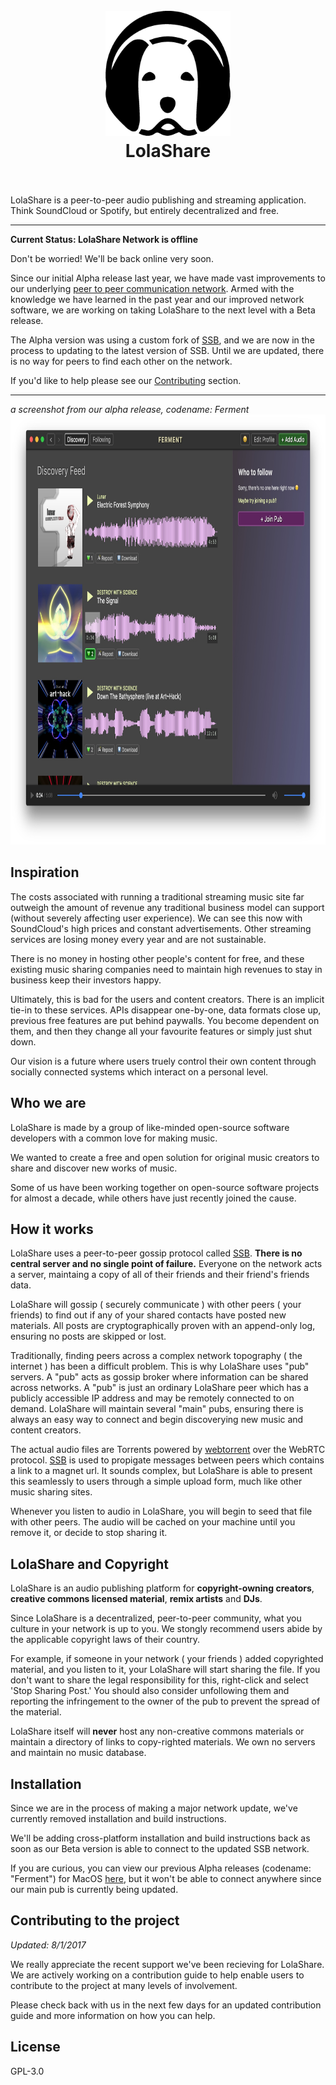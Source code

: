 <h1 align="center">
  <br>
  <img src="/assets/logo/64.png" alt="LolaShare" width="200">
  <br>
  LolaShare
  <br>
  <br>
</h1>


LolaShare is a peer-to-peer audio publishing and streaming application. Think SoundCloud or Spotify, but entirely decentralized and free.

---

**Current Status: LolaShare Network is offline**

Don't be worried! We'll be back online very soon.

Since our initial Alpha release last year, we have made vast improvements to our underlying [peer to peer communication network](https://github.com/ssbc). Armed with the knowledge we have learned in the past year and our improved network software, we are working on taking LolaShare to the next level with a Beta release. 

The Alpha version was using a custom fork of [SSB](https://github.com/ssbc), and we are now in the process to updating to the latest version of SSB. Until we are updated, there is no way for peers to find each other on the network.

If you'd like to help please see our [Contributing](#contributing) section.

---

*a screenshot from our alpha release, codename: Ferment*
<img src="/assets/ferment-screenshot-0.0.0.jpg" alt="Alpha Screenshot" width="888" height="688" />

## Inspiration

The costs associated with running a traditional streaming music site far outweigh the amount of revenue any traditional business model can support (without severely affecting user experience). We can see this now with SoundCloud's high prices and constant advertisements. Other streaming services are losing money every year and are not sustainable.

There is no money in hosting other people's content for free, and these existing music sharing companies need to maintain high revenues to stay in business keep their investors happy.

Ultimately, this is bad for the users and content creators. There is an implicit tie-in to these services. APIs disappear one-by-one, data formats close up, previous free features are put behind paywalls. You become dependent on them, and then they change all your favourite features or simply just shut down. 

Our vision is a future where users truely control their own content through socially connected systems which interact on a personal level.

## Who we are

LolaShare is made by a group of like-minded open-source software developers with a common love for making music. 

We wanted to create a free and open solution for original music creators to share and discover new works of music. 

Some of us have been working together on open-source software projects for almost a decade, while others have just recently joined the cause.

## How it works

LolaShare uses a peer-to-peer gossip protocol called [SSB](https://github.com/ssbc). **There is no central server and no single point of failure.** Everyone on the network acts a server, maintaing a copy of all of their friends and their friend's friends data.

LolaShare will gossip ( securely communicate ) with other peers ( your friends) to find out if any of your shared contacts have posted new materials. All posts are cryptographically proven with an append-only log, ensuring no posts are skipped or lost.

Traditionally, finding peers across a complex network topography ( the internet ) has been a difficult problem. This is why LolaShare uses "pub" servers. A "pub" acts as gossip broker where information can be shared across networks. A "pub" is just an ordinary LolaShare peer which has a publicly accessible IP address and may be remotely connected to on demand. LolaShare will maintain several "main" pubs, ensuring there is always an easy way to connect and begin discoverying new music and content creators.

The actual audio files are Torrents powered by [webtorrent](webtorrent.io) over the WebRTC protocol. [SSB](github.com/ssbc) is used to propigate messages between peers which contains a link to a magnet url. It sounds complex, but LolaShare is able to present this seamlessly to users through a simple upload form, much like other music sharing sites.

Whenever you listen to audio in LolaShare, you will begin to seed that file with other peers. The audio will be cached on your machine until you remove it, or decide to stop sharing it.

## LolaShare and Copyright

LolaShare is an audio publishing platform for **copyright-owning creators**, **creative commons licensed material**, **remix artists** and **DJs**. 

Since LolaShare is a decentralized, peer-to-peer community, what you culture in your network is up to you. We stongly recommend users abide by the applicable copyright laws of their country.

For example, if someone in your network ( your friends ) added copyrighted material, and you listen to it, your LolaShare will start sharing the file. If you don't want to share the legal responsibility for this, right-click and select 'Stop Sharing Post.' You should also consider unfollowing them and reporting the infringement to the owner of the pub to prevent the spread of the material.

LolaShare itself will **never** host any non-creative commons materials or maintain a directory of links to copy-righted materials. We own no servers and maintain no music database.

## Installation

Since we are in the process of making a major network update, we've currently removed installation and build instructions.

We'll be adding cross-platform installation and build instructions back as soon as our Beta version is able to connect to the updated SSB network.

If you are curious, you can view our previous Alpha releases (codename: "Ferment") for MacOS [here](https://github.com/fermentation/ferment/releases), but it won't be able to connect anywhere since our main pub is currently being updated.

<a name="contributing"></a>
## Contributing to the project

*Updated: 8/1/2017*

We really appreciate the recent support we've been recieving for LolaShare. We are actively working on a contribution guide to help enable users to contribute to the project at many levels of involvement.

Please check back with us in the next few days for an updated contribution guide and more information on how you can help.

## License

GPL-3.0
